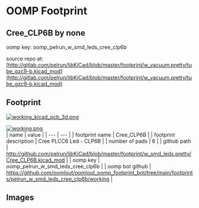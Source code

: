 # OOMP Footprint  
## Cree_CLP6B  by none  
  
oomp key: oomp_pelrun_w_smd_leds_cree_clp6b  
  
source repo at: [http://gitlab.com/pelrun/libKiCad/blob/master/footprint/w_vacuum.pretty/tube_gzc9-b.kicad_mod](http://gitlab.com/pelrun/libKiCad/blob/master/footprint/w_vacuum.pretty/tube_gzc9-b.kicad_mod)  
## Footprint  
  
[![working_kicad_pcb_3d.png](working_kicad_pcb_3d_600.png)](working_kicad_pcb_3d.png)  
  
[![working.png](working_600.png)](working.png)  
| name | value | 
| --- | --- | 
| footprint name | Cree_CLP6B | 
| footprint description | Cree PLCC6 Led - CLP6B | 
| number of pads | 6 | 
| github path | http://github.com/pelrun/libKiCad/blob/master/footprint/w_smd_leds.pretty/Cree_CLP6B.kicad_mod | 
| oomp key | oomp_pelrun_w_smd_leds_cree_clp6b | 
| oomp bot github | https://github.com/oomlout/oomlout_oomp_footprint_bot/tree/main/footprints/pelrun_w_smd_leds_cree_clp6b/working | 
## Images  
